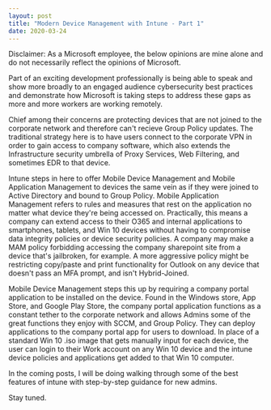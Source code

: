 ```yaml
---
layout: post
title: "Modern Device Management with Intune - Part 1"
date: 2020-03-24
---
```


Disclaimer: As a Microsoft employee, the below opinions are mine alone and do not necessarily reflect the opinions of Microsoft.

Part of an exciting development professionally is being able to speak and show more broadly to an engaged audience cybersecurity
best practices and demonstrate how Microsoft is taking steps to address these gaps as more and more workers are working remotely.

Chief among their concerns are protecting devices that are not joined to the corporate network and therefore can't recieve Group Policy
updates. The traditional strategy here is to have users connect to the corporate VPN in order to gain access to company software, which also
extends the Infrastructure security umbrella of Proxy Services, Web Filtering, and sometimes EDR to that device. 

Intune steps in here to offer Mobile Device Management and Mobile Application Management to devices the same vein as if they were joined to Active
Directory and bound to Group Policy. Mobile Application Management refers to rules and measures that rest on the application no matter what device they're being accessed
on. Practically, this means a company can extend access to their O365 and internal applications to smartphones, tablets, and Win 10 devices
without having to compromise data integrity policies or device security policies. A company may make a MAM policy forbidding accessing
the company sharepoint site from a device that's jailbroken, for example. A more aggressive policy might be restricting copy/paste and print
functionality for Outlook on any device that doesn't pass an MFA prompt, and isn't Hybrid-Joined.

Mobile Device Management steps this up by requiring a company portal application to be installed on the device. Found in the Windows store,
App Store, and Google Play Store, the company portal application functions as a constant tether to the corporate network and allows Admins
some of the great functions they enjoy with SCCM, and Group Policy. They can deploy applications to the company portal app for users to download.
In place of a standard Win 10 .iso image that gets manually input for each device, the user can login to their Work account on any Win 10 device
and the intune device policies and applications get added to that Win 10 computer.



In the coming posts, I will be doing walking through some of the best features of intune with step-by-step guidance for new admins.

Stay tuned.
